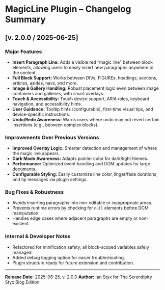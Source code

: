 # MagicLine Plugin – Changelog Summary

## [v. 2.0.0 / 2025-06-25]

### Major Features
- **Insert Paragraph Line:** Adds a visible red “magic line” between block elements, allowing users to easily insert new paragraphs anywhere in the content.
- **Full Block Support:** Works between DIVs, FIGUREs, headings, sections, articles, asides, navs, and more.
- **Image & Gallery Handling:** Robust placement logic even between image containers and galleries, with smart overlays.
- **Touch & Accessibility:** Touch device support, ARIA roles, keyboard navigation, and accessibility hints.
- **User Guidance:** Tooltip hints (configurable), first-time visual tips, and device-specific instructions.
- **Undo/Redo Awareness:** Warns users where undo may not revert certain insertions (e.g., between complex blocks).

### Improvements Over Previous Versions
- **Improved Overlay Logic:** Smarter detection and management of where the magic line appears.
- **Dark Mode Awareness:** Adapts pointer color for dark/light themes.
- **Performance:** Optimized event handling and DOM updates for large documents.
- **Configurable Styling:** Easily customize line color, linger/fade durations, and tip messages via plugin settings.

### Bug Fixes & Robustness
- Avoids inserting paragraphs into non-editable or inappropriate areas.
- Prevents runtime errors by checking for `null` elements before DOM manipulation.
- Handles edge cases where adjacent paragraphs are empty or non-existent.

### Internal & Developer Notes
- Refactored for minification safety; all block-scoped variables safely managed.
- Added debug logging option for easier troubleshooting.
- Plugin structure ready for future extension and contribution.

---

**Release Date:** 2025-06-25, v. 2.0.0
**Author:** Ian Styx for The Serendipity Styx Blog Edition
